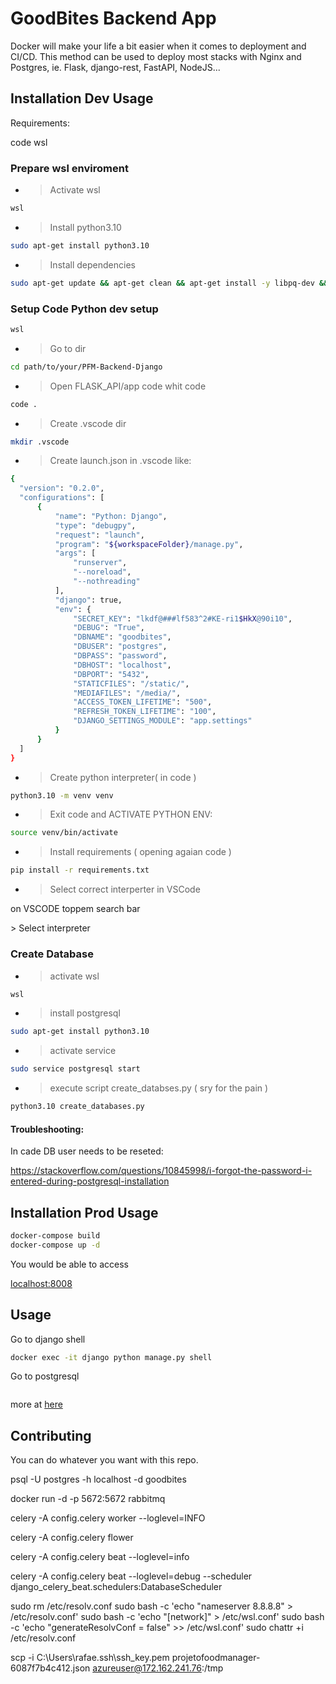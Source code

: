 # GoodBites Backend App

Docker will make your life a bit easier when it comes to deployment and CI/CD. This method can be used to deploy most stacks with Nginx and Postgres, ie. Flask, django-rest, FastAPI, NodeJS...

## Installation Dev Usage

Requirements:

code
wsl


### Prepare wsl enviroment
- > Activate wsl

```bash
wsl
```

- > Install python3.10

```bash
sudo apt-get install python3.10
```

- > Install dependencies

```bash
sudo apt-get update && apt-get clean && apt-get install -y libpq-dev && apt-get install -y gcc
```



### Setup Code Python dev setup

```bash
wsl
```

- > Go to dir

```bash
cd path/to/your/PFM-Backend-Django
```

- > Open FLASK_API/app code whit code

```bash
code .
```

- > Create .vscode dir

```bash
mkdir .vscode
```

- > Create launch.json in .vscode like:

```bash
{
  "version": "0.2.0",
  "configurations": [
      {
          "name": "Python: Django",
          "type": "debugpy",
          "request": "launch",
          "program": "${workspaceFolder}/manage.py",
          "args": [
              "runserver",
              "--noreload",
              "--nothreading"
          ],
          "django": true,
          "env": {
              "SECRET_KEY": "lkdf@###lf583^2#KE-ri1$HkX@90i10",
              "DEBUG": "True",
              "DBNAME": "goodbites",
              "DBUSER": "postgres",
              "DBPASS": "password",
              "DBHOST": "localhost",
              "DBPORT": "5432",
              "STATICFILES": "/static/",
              "MEDIAFILES": "/media/",
              "ACCESS_TOKEN_LIFETIME": "500",
              "REFRESH_TOKEN_LIFETIME": "100",
              "DJANGO_SETTINGS_MODULE": "app.settings"
          }
      }
  ]
}
```

- > Create python interpreter( in code )

```bash
python3.10 -m venv venv
```

- > Exit code and ACTIVATE PYTHON ENV:

```bash
source venv/bin/activate
```

- > Install requirements ( opening agaian code )

```bash
pip install -r requirements.txt
```

- > Select correct interperter in VSCode

on VSCODE toppem search bar

\> Select interpreter

### Create Database

- > activate wsl

```bash
wsl
```

- > install postgresql

```bash
sudo apt-get install python3.10
```

- > activate service

```bash
sudo service postgresql start

```


- > execute script create_databses.py ( sry for the pain )

```bash
python3.10 create_databases.py
```


#### Troubleshooting:

In cade DB user needs to be reseted:

https://stackoverflow.com/questions/10845998/i-forgot-the-password-i-entered-during-postgresql-installation


## Installation Prod Usage

```bash
docker-compose build
docker-compose up -d
```
You would be able to access

[localhost:8008](http://localhost:8008/)

## Usage

Go to django shell
```bash
docker exec -it django python manage.py shell
```

Go to postgresql
```bash

```


more at [here](https://docs.docker.com/get-started/overview/)
## Contributing
You can do whatever you want with this repo.


psql -U postgres -h localhost -d goodbites

docker run -d -p 5672:5672 rabbitmq

celery -A config.celery worker --loglevel=INFO

celery -A config.celery flower

celery -A config.celery beat --loglevel=info

celery -A config.celery beat --loglevel=debug --scheduler django_celery_beat.schedulers:DatabaseScheduler

sudo rm /etc/resolv.conf
sudo bash -c 'echo "nameserver 8.8.8.8" > /etc/resolv.conf'
sudo bash -c 'echo "[network]" > /etc/wsl.conf'
sudo bash -c 'echo "generateResolvConf = false" >> /etc/wsl.conf'
sudo chattr +i /etc/resolv.conf

scp -i C:\Users\rafae\.ssh\ssh_key.pem projetofoodmanager-6087f7b4c412.json azureuser@172.162.241.76:/tmp